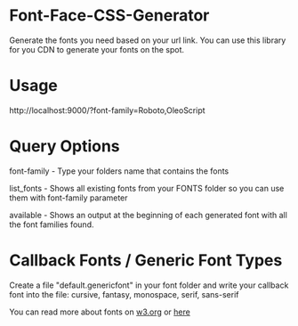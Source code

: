 # Font-Face-CSS-Generator
Generate the fonts you need based on your url link.
You can use this library for you CDN to generate your fonts on the spot.

# Usage
http://localhost:9000/?font-family=Roboto,OleoScript

# Query Options

font-family - Type your folders name that contains the fonts

list_fonts - Shows all existing fonts from your FONTS folder so you can use them with font-family parameter

available - Shows an output at the beginning of each generated font with all the font families found.

# Callback Fonts / Generic Font Types

Create a file "default.genericfont" in your font folder and write your callback font into the file:
cursive, fantasy, monospace, serif, sans-serif

You can read more about fonts on [w3.org](https://www.w3.org/Style/Examples/007/fonts.en.html) or [here](https://www.thoughtco.com/generic-font-families-in-css-3467390)